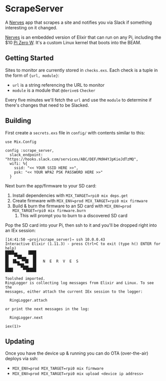 # ScrapeServer

A [Nerves](https://www.nerves-project.org/) app that scrapes a site and notifies you via Slack if something interesting on it changed.

[Nerves](https://www.nerves-project.org/) is an embedded version of Elixir that can run on any Pi, including the $10 [Pi Zero W](https://www.raspberrypi.org/products/raspberry-pi-zero-w/). It's a custom Linux kernel that boots into the BEAM.

## Getting Started

Sites to monitor are currently stored in `checks.exs`. Each check is a tuple in the form of `{url, module}`:

- `url` is a string referencing the URL to monitor
- `module` is a module that `@derive`s `Checker`

Every five minutes we'll fetch the `url` and use the `module` to determine if there's changes that need to be Slacked.

## Building

First create a `secrets.exs` file in `config/` with contents similar to this:

```
use Mix.Config

config :scrape_server,
  slack_endpoint: "https://hooks.slack.com/services/ABC/DEF/MdH4YJpKieJdTzMQ",
  wifi: %{
    ssid: "<< YOUR SSID HERE >>",
    psk: "<< YOUR WPA2 PSK PASSWORD HERE >>"
  }
```

Next burn the app/firmware to your SD card:

  1. Install dependencies with `MIX_TARGET=rpi0 mix deps.get`
  1. Create firmware with `MIX_ENV=prod MIX_TARGET=rpi0 mix firmware`
  1. Build & burn the firmware to an SD card with `MIX_ENV=prod MIX_TARGET=rpi0 mix firmware.burn`
      1. This will prompt you to burn to a discovered SD card

Pop the SD card into your Pi, then ssh to it and you'll be dropped right into an IEx session:

```
[14:41:50 ~proj/scrape_server]→ ssh 10.0.0.43
Interactive Elixir (1.11.3) - press Ctrl+C to exit (type h() ENTER for help)
████▄▖    ▐███
█▌  ▀▜█▙▄▖  ▐█
█▌ ▐█▄▖▝▀█▌ ▐█   N  E  R  V  E  S
█▌   ▝▀█▙▄▖ ▐█
███▌    ▀▜████

Toolshed imported.
RingLogger is collecting log messages from Elixir and Linux. To see the
messages, either attach the current IEx session to the logger:

  RingLogger.attach

or print the next messages in the log:

  RingLogger.next

iex(1)>
```

## Updating

Once you have the device up & running you can do OTA (over-the-air) deploys via ssh:

* `MIX_ENV=prod MIX_TARGET=rpi0 mix firmware`
* `MIX_ENV=prod MIX_TARGET=rpi0 mix upload <device ip address>`
